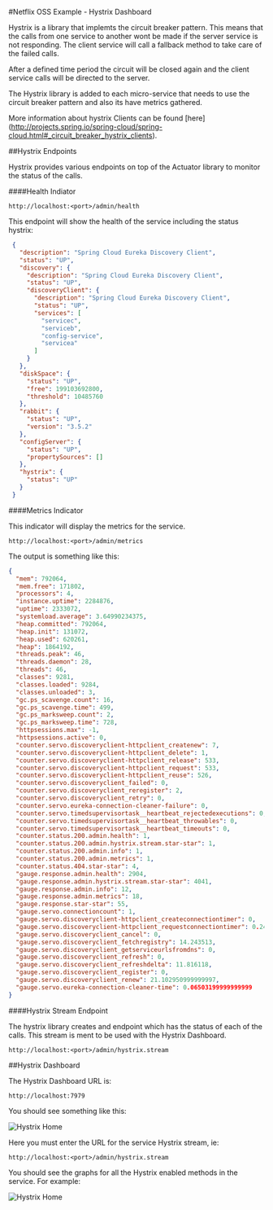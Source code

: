 #Netflix OSS Example - Hystrix Dashboard

Hystrix is a library that implemts the circuit breaker pattern. This means that the calls from one service to another wont be made
if the server service is not responding. The client service will call a fallback method to take care of the failed calls.
 
After a defined time period the circuit will be closed again and the client service calls will be directed to the server.

The Hystrix library is added to each micro-service that needs to use the circuit breaker pattern and also its have metrics gathered. 

More information about hystrix Clients can be found [here] (http://projects.spring.io/spring-cloud/spring-cloud.html#_circuit_breaker_hystrix_clients).

##Hystrix Endpoints

Hystrix provides various endpoints on top of the Actuator library to monitor the status of the calls.

####Health Indiator

```http://localhost:<port>/admin/health```

This endpoint will show the health of the service including the status hystrix:
 
```json
 {
   "description": "Spring Cloud Eureka Discovery Client",
   "status": "UP",
   "discovery": {
     "description": "Spring Cloud Eureka Discovery Client",
     "status": "UP",
     "discoveryClient": {
       "description": "Spring Cloud Eureka Discovery Client",
       "status": "UP",
       "services": [
         "servicec",
         "serviceb",
         "config-service",
         "servicea"
       ]
     }
   },
   "diskSpace": {
     "status": "UP",
     "free": 199103692800,
     "threshold": 10485760
   },
   "rabbit": {
     "status": "UP",
     "version": "3.5.2"
   },
   "configServer": {
     "status": "UP",
     "propertySources": []
   },
   "hystrix": {
     "status": "UP"
   }
 }
```

####Metrics Indicator

This indicator will display the metrics for the service. 

```
http://localhost:<port>/admin/metrics
```

The output is something like this:

```json
{
  "mem": 792064,
  "mem.free": 171802,
  "processors": 4,
  "instance.uptime": 2284876,
  "uptime": 2333072,
  "systemload.average": 3.64990234375,
  "heap.committed": 792064,
  "heap.init": 131072,
  "heap.used": 620261,
  "heap": 1864192,
  "threads.peak": 46,
  "threads.daemon": 28,
  "threads": 46,
  "classes": 9281,
  "classes.loaded": 9284,
  "classes.unloaded": 3,
  "gc.ps_scavenge.count": 16,
  "gc.ps_scavenge.time": 499,
  "gc.ps_marksweep.count": 2,
  "gc.ps_marksweep.time": 728,
  "httpsessions.max": -1,
  "httpsessions.active": 0,
  "counter.servo.discoveryclient-httpclient_createnew": 7,
  "counter.servo.discoveryclient-httpclient_delete": 1,
  "counter.servo.discoveryclient-httpclient_release": 533,
  "counter.servo.discoveryclient-httpclient_request": 533,
  "counter.servo.discoveryclient-httpclient_reuse": 526,
  "counter.servo.discoveryclient_failed": 0,
  "counter.servo.discoveryclient_reregister": 2,
  "counter.servo.discoveryclient_retry": 0,
  "counter.servo.eureka-connection-cleaner-failure": 0,
  "counter.servo.timedsupervisortask__heartbeat_rejectedexecutions": 0,
  "counter.servo.timedsupervisortask__heartbeat_throwables": 0,
  "counter.servo.timedsupervisortask__heartbeat_timeouts": 0,
  "counter.status.200.admin.health": 1,
  "counter.status.200.admin.hystrix.stream.star-star": 1,
  "counter.status.200.admin.info": 1,
  "counter.status.200.admin.metrics": 1,
  "counter.status.404.star-star": 4,
  "gauge.response.admin.health": 2904,
  "gauge.response.admin.hystrix.stream.star-star": 4041,
  "gauge.response.admin.info": 12,
  "gauge.response.admin.metrics": 18,
  "gauge.response.star-star": 55,
  "gauge.servo.connectioncount": 1,
  "gauge.servo.discoveryclient-httpclient_createconnectiontimer": 0,
  "gauge.servo.discoveryclient-httpclient_requestconnectiontimer": 0.246881,
  "gauge.servo.discoveryclient_cancel": 0,
  "gauge.servo.discoveryclient_fetchregistry": 14.243513,
  "gauge.servo.discoveryclient_getserviceurlsfromdns": 0,
  "gauge.servo.discoveryclient_refresh": 0,
  "gauge.servo.discoveryclient_refreshdelta": 11.816118,
  "gauge.servo.discoveryclient_register": 0,
  "gauge.servo.discoveryclient_renew": 21.102950999999997,
  "gauge.servo.eureka-connection-cleaner-time": 0.06503199999999999
}
```

####Hystrix Stream Endpoint

The hystrix library creates and endpoint which has the status of each of the calls. This stream is ment to be used with the Hystrix Dashboard.

```
http://localhost:<port>/admin/hystrix.stream
```

##Hystrix Dashboard

The Hystrix Dashboard URL is:
  
```
http://localhost:7979
```  
  
You should see something like this:  

![Hystrix Home](https://github.com/Oreste-Luci/netflix-oss-example/blob/master/hystrix-dashboard/hystrix_home.png?raw=true)

Here you must enter the URL for the service Hystrix stream, ie:

```
http://localhost:<port>/admin/hystrix.stream
```

You should see the graphs for all the Hystrix enabled methods in the service. For example:

![Hystrix Home](https://github.com/Oreste-Luci/netflix-oss-example/blob/master/hystrix-dashboard/hystrix_A.png?raw=true)






